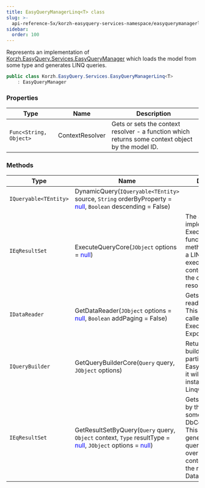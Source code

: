 ```yaml
---
title: EasyQueryManagerLinq<T> class
slug: >-
  api-reference-5x/korzh-easyquery-services-namespace/easyquerymanagerlinq-t--class
sidebar:
  order: 100
---
```


Represents an implementation of [Korzh.EasyQuery.Services.EasyQueryManager](///easyquery/docs/api-reference-5x/korzh-easyquery-services-namespace/easyquerymanager-class)  which loads the model from some type and generates LINQ queries.
```csharp
public class Korzh.EasyQuery.Services.EasyQueryManagerLinq<T>
    : EasyQueryManager

```

### Properties

| Type | Name | Description | 
| --- | --- | --- | 
| `Func<String, Object>` | ContextResolver | Gets or sets the context resolver - a function which returns some context object by the model ID. | 


### Methods

| Type | Name | Description | 
| --- | --- | --- | 
| `IQueryable<TEntity>` | DynamicQuery(`IQueryable<TEntity>` source, `String` orderByProperty = <span style='color: blue'>null</span>, `Boolean` descending = False) |  | 
| `IEqResultSet` | ExecuteQueryCore(`JObject` options = <span style='color: blue'>null</span>) | The actual implemenation of ExecuteQuery function.  This method generates a LINQ query and executes over the context returned by the context resolver | 
| `IDataReader` | GetDataReader(`JObject` options = <span style='color: blue'>null</span>, `Boolean` addPaging = False) | Gets the data reader by query. This function is called from ExecuteQuery or ExportQueryResult. | 
| `IQueryBuilder` | GetQueryBuilderCore(`Query` query, `JObject` options) | Returns the query builder. In this particular kind of EasyQueryManager it will be an instance of LinqQueryBuilder. | 
| `IEqResultSet` | GetResultSetByQuery(`Query` query, `Object` context, `Type` resultType = <span style='color: blue'>null</span>, `JObject` options = <span style='color: blue'>null</span>) | Gets the result set by the query and some context (e.g. DbContext) object.  This method generates LINQ query, executes it over specified context and returns the result as DataSet. |
